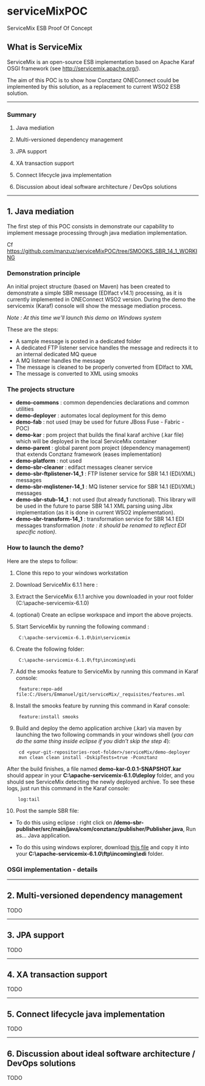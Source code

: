 # serviceMixPOC
ServiceMix ESB Proof Of Concept

## What is ServiceMix
ServiceMix is an open-source ESB implementation based on Apache Karaf OSGI framework (see <http://servicemix.apache.org/>).

The aim of this POC is to show how Conztanz ONEConnect could be implemented by this solution, as a replacement to current WSO2 ESB solution.

---

### Summary

1) Java mediation

2) Multi-versioned dependency management 

3) JPA support

4) XA transaction support

5) Connect lifecycle java implementation

6) Discussion about ideal software architecture / DevOps solutions

---

## 1. Java mediation

The first step of this POC consists in demonstrate our capability to implement message processing through java mediation implementation.

Cf <https://github.com/manzuz/serviceMixPOC/tree/SMOOKS_SBR_14_1_WORKING>

### Demonstration principle


An initial project structure (based on Maven) has been created to demonstrate a simple SBR message (EDIfact v14.1) processing, as it is currently implemented in ONEConnect WSO2 version.
During the demo the servicemix (Karaf) console will show the message mediation process.

*Note : At this time we'll launch this demo on Windows system*

These are the steps:

- A sample message is posted in a dedicated folder
- A dedicated FTP listener service handles the message and redirects it to an internal dedicated MQ queue
- A MQ listener handles the message
- The message is cleaned to be properly converted from EDIfact to XML
- The message is converted to XML using smooks

### The projects structure


- **demo-commons** : common dependencies declarations and common utilities 
- **demo-deployer** : automates local deployment for this demo 
- **demo-fab** : not used (may be used for future JBoss Fuse - Fabric - POC)
- **demo-kar** : pom project that builds the final karaf archive (.kar file) which will be deployed in the local ServiceMix container
- **demo-parent** : global parent pom project (dependency management) that extends Conztanz framework (eases implementation)
- **demo-platform** : not used
- **demo-sbr-cleaner** : edifact messages cleaner service
- **demo-sbr-ftplistener-14_1** : FTP listener service for SBR 14.1 (EDI/XML) messages
- **demo-sbr-mqlistener-14_1** : MQ listener service for SBR 14.1 (EDI/XML) messages
- **demo-sbr-stub-14_1** : not used (but already functional). This library will be used in the future to parse SBR 14.1 XML parsing using Jibx implementation (as it is done in current WSO2 implementation).
- **demo-sbr-transform-14_1** : transformation service for SBR 14.1 EDI messages transformation *(note : it should be renamed to reflect EDI specific notion)*.

### How to launch the demo?

Here are the steps to follow:
1. Clone this repo to your windows workstation
2. Download ServiceMix 6.1.1 here :
3. Extract the ServiceMix 6.1.1 archive you downloaded in your root folder (C:\apache-servicemix-6.1.0)
4. (optional) Create an eclipse workspace and import the above projects.
5. Start ServiceMix by running the following command :

        C:\apache-servicemix-6.1.0\bin\servicemix
       
6. Create the following folder:

        C:\apache-servicemix-6.1.0\ftp\incoming\edi

7. Add the smooks feature to ServiceMix by running this command in Karaf console:

        feature:repo-add file:C:/Users/Emmanuel/git/serviceMix/_requisites/features.xml
        
8. Install the smooks feature by running this command in Karaf console:

        feature:install smooks

9. Build and deploy the demo application archive (.kar) via maven by launching the two following commands in your windows shell (*you can do the same thing inside eclipse if you didn't skip the step 4*):

        cd <your-git-repositories-root-folder>/serviceMix/demo-deployer
        mvn clean clean install -DskipTests=true -Pconztanz

After the build finishes, a file named **demo-kar-0.0.1-SNAPSHOT.kar** should appear in your **C:\apache-servicemix-6.1.0\deploy** folder, and you should see ServiceMix detecting the newly deployed archive. To see these logs, just run this command in the Karaf console:

        log:tail

10.  Post the sample SBR file:

- To do this using eclipse : right click on **/demo-sbr-publisher/src/main/java/com/conztanz/publisher/Publisher.java**, Run as... Java application.


- To do this using windows explorer, download [this file][1] and copy it into your **C:\apache-servicemix-6.1.0\ftp\incoming\edi** folder.

[1]: <https://raw.githubusercontent.com/manzuz/serviceMixPOC/master/demo-sbr-publisher/src/main/resources/edifact-sample.txt>
  

   
### OSGI implementation - details







---

## 2. Multi-versioned dependency management

TODO

---

## 3. JPA support

TODO

---

## 4. XA transaction support

TODO

---

## 5. Connect lifecycle java implementation

TODO

---

## 6. Discussion about ideal software architecture / DevOps solutions 

TODO

